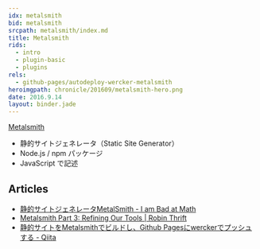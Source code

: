 ```yaml
---
idx: metalsmith
bid: metalsmith
srcpath: metalsmith/index.md
title: Metalsmith
rids:
  - intro
  - plugin-basic
  - plugins
rels:
  - github-pages/autodeploy-wercker-metalsmith
heroimgpath: chronicle/201609/metalsmith-hero.png
date: 2016.9.14
layout: binder.jade
---
```


[Metalsmith](http://www.metalsmith.io/)

- 静的サイトジェネレータ（Static Site Generator）
- Node.js / npm パッケージ
- JavaScript で記述


## Articles
- [静的サイトジェネレータMetalSmith - I am Bad at Math](http://d.hatena.ne.jp/badatmath/20140426/1398495275)
- [Metalsmith Part 3: Refining Our Tools | Robin Thrift](http://www.robinthrift.com/posts/metalsmith-part-3-refining-our-tools/)
- [静的サイトをMetalsmithでビルドし、Github Pagesにwerckerでプッシュする - Qiita](http://qiita.com/hbsnow/items/66bebf7aacdad05eea30)
